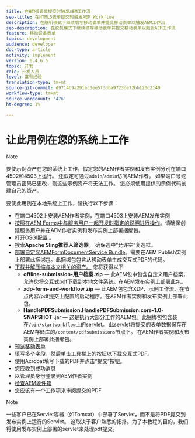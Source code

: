 ```yaml
---
title: 在HTM5表单提交时触发AEM工作流
seo-title: 在HTML5表单提交时触发AEM Workflow
description: 在脱机模式下继续填写移动表单并提交移动表单以触发AEM工作流
seo-description: 在脱机模式下继续填写移动表单并提交移动表单以触发AEM工作流
feature: 移动设备表单
topics: development
audience: developer
doc-type: article
activity: implement
version: 6.4,6.5
topic: 开发
role: 开发人员
level: 富有经验
translation-type: tm+mt
source-git-commit: d9714b9a291ec3ee5f3dba9723de72bb120d2149
workflow-type: tm+mt
source-wordcount: '476'
ht-degree: 1%

---
```



# 让此用例在您的系统上工作

>[!NOTE]
>
>要使示例资产在您的系统上工作，假定您的AEM作者实例和发布实例分别在端口4502和4503上运行。 还假定可通过`admin`/`admin`访问AEM作者。 如果端口号或管理员密码已更改，则这些示例资产将无法工作。 您必须使用提供的示例代码创建自己的资产。

要使此用例在本地系统上工作，请执行以下步骤：

* 在端口4502上安装AEM作者实例，在端口4503上安装AEM发布实例
* [按照在AEM Forms中与服务用户一起开发时指定的说明进行操作](https://docs.adobe.com/content/help/en/experience-manager-learn/forms/adaptive-forms/service-user-tutorial-develop.html)。请确保创建服务用户并在AEM作者实例和发布实例上部署捆绑包。
* [打开OSGI配置 ](http://localhost:4503/system/console/configMgr)。
* 搜索&#x200B;**Apache Sling推荐人筛选器**。 确保选中“允许空”复选框。
* [部署自定义AEMFormDocumentService Bundle](/help/forms/assets/common-osgi-bundles/AEMFormsDocumentServices.core-1.0-SNAPSHOT.jar)。需要在AEM Publish实例上部署此捆绑包。此捆绑包包含从移动表单生成交互式PDF的代码。
* [下载并解压缩与本文相关的资产。](assets/offline-pdf-submission-assets.zip) 您将获得以下
   * **offline-submission-用户档案.zip**  — 此AEM包中包含自定义用户档案，允许您将交互式pdf下载到本地文件系统。在AEM发布实例上部署此包。
   * **xdp-form-and-workflow.zip**  — 此AEM包包含XDP、示例工作流、在节点内容/pdf提交上配置的启动程序。在AEM作者实例和发布实例上部署此包。
   * **HandlePDFSubmission.HandlePDFSubmission.core-1.0-SNAPSHOT** .jar — 这是执行大部分工作的AEM包。此捆绑包包含装在`/bin/startworkflow`上的servlet。 此servlet将提交的表单数据保存在AEM存储库的`/content/pdfsubmissions`节点下。 在AEM作者实例和发布实例上部署此捆绑包。
* [预览移动表单](http://localhost:4503/content/dam/formsanddocuments/testsubmision.xdp/jcr:content)
* 填写多个字段，然后单击工具栏上的按钮以下载交互式PDF。
* 使用Acrobat填写下载的PDF并点击“提交”按钮。
* 您应收到成功消息
* 以管理员身份登录到AEM作者实例
* [检查AEM收件箱](http://localhost:4502/aem/inbox)
* 您应该有一个工作项来审阅提交的PDF

>[!NOTE]
>
>一些客户已在Servlet容器（如Tomcat）中部署了Servlet，而不是将PDF提交到发布实例上运行的Servlet。 这取决于客户熟悉的拓扑。为了本教程的目的，我们将使用发布实例上部署的servlet来处理pdf提交。

